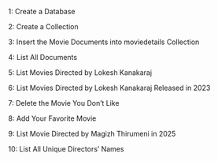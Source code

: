 
 1: Create a Database


 2: Create a Collection



 3: Insert the Movie Documents into moviedetails Collection


 4: List All Documents



 5: List Movies Directed by Lokesh Kanakaraj



 6: List Movies Directed by Lokesh Kanakaraj Released in 2023

 7: Delete the Movie You Don’t Like

 8: Add Your Favorite Movie

 9: List Movie Directed by Magizh Thirumeni in 2025

 10: List All Unique Directors’ Names

